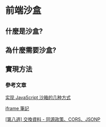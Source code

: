 # 前端沙盒

## 什麼是沙盒?

## 為什麼需要沙盒?

## 實現方法

### 參考文章

[实现 JavaScript 沙箱的几种方式](https://learnku.com/articles/59591)

[iframe 筆記](https://spimet.com/blog/archives/2015)

[[第八週] 交換資料 - 同源政策、CORS、JSONP](https://yakimhsu.com/project/project_w8_CORS_JSONP.html)

